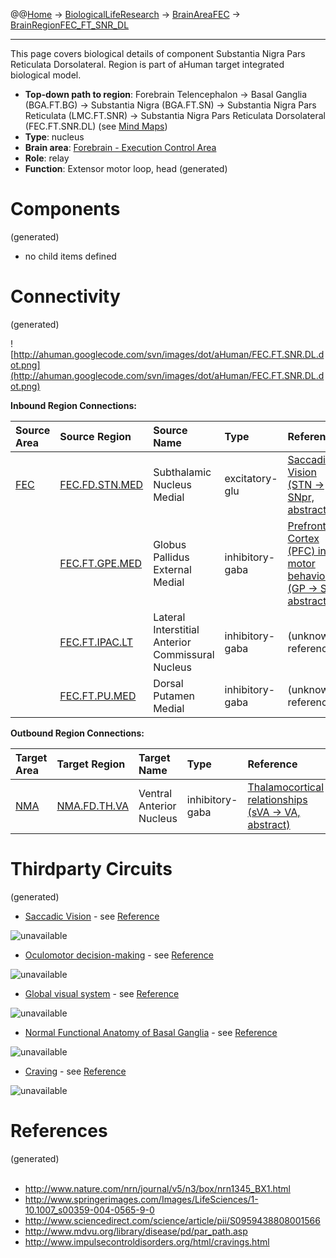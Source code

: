 @@[Home](Home.md) -> [BiologicalLifeResearch](BiologicalLifeResearch.md) -> [BrainAreaFEC](BrainAreaFEC.md) -> [BrainRegionFEC\_FT\_SNR\_DL](BrainRegionFEC_FT_SNR_DL.md)

---


This page covers biological details of component Substantia Nigra Pars Reticulata Dorsolateral.
Region is part of aHuman target integrated biological model.

  * **Top-down path to region**: Forebrain Telencephalon -> Basal Ganglia (BGA.FT.BG) -> Substantia Nigra (BGA.FT.SN) -> Substantia Nigra Pars Reticulata (LMC.FT.SNR) -> Substantia Nigra Pars Reticulata Dorsolateral (FEC.FT.SNR.DL) (see [Mind Maps](OverallMindMaps.md))
  * **Type**: nucleus
  * **Brain area**: [Forebrain - Execution Control Area](BrainAreaFEC.md)
  * **Role**: relay
  * **Function**: Extensor motor loop, head
(generated)
# Components #
(generated)


  * no child items defined

# Connectivity #
(generated)


![http://ahuman.googlecode.com/svn/images/dot/aHuman/FEC.FT.SNR.DL.dot.png](http://ahuman.googlecode.com/svn/images/dot/aHuman/FEC.FT.SNR.DL.dot.png)

**Inbound Region Connections:**

| **Source Area** | **Source Region** | **Source Name** | **Type** | **Reference** |
|:----------------|:------------------|:----------------|:---------|:--------------|
| [FEC](BrainAreaFEC.md) | [FEC.FD.STN.MED](BrainRegionFEC_FD_STN_MED.md) | Subthalamic Nucleus Medial | excitatory-glu | [Saccadic Vision (STN -> SNpr, abstract)](http://www.nature.com/nrn/journal/v5/n3/box/nrn1345_BX1.html) |
|                 | [FEC.FT.GPE.MED](BrainRegionFEC_FT_GPE_MED.md) | Globus Pallidus External Medial | inhibitory-gaba | [Prefrontal Cortex (PFC) in motor behavior (GP -> SN, abstract)](https://www.google.ru/search?hl=rutbo=ptbm=bksq=isbn:0080887988) |
|                 | [FEC.FT.IPAC.LT](BrainRegionFEC_FT_IPAC_LT.md) | Lateral Interstitial Anterior Commissural Nucleus | inhibitory-gaba | (unknown reference) |
|                 | [FEC.FT.PU.MED](BrainRegionFEC_FT_PU_MED.md) | Dorsal Putamen Medial | inhibitory-gaba | (unknown reference) |

**Outbound Region Connections:**

| **Target Area** | **Target Region** | **Target Name** | **Type** | **Reference** |
|:----------------|:------------------|:----------------|:---------|:--------------|
| [NMA](BrainAreaNMA.md) | [NMA.FD.TH.VA](BrainRegionNMA_FD_TH_VA.md) | Ventral Anterior Nucleus | inhibitory-gaba | [Thalamocortical relationships (sVA -> VA, abstract)](http://what-when-how.com/neuroscience/the-thalamus-and-cerebral-cortex-integrative-systems-part-2/) |

# Thirdparty Circuits #
(generated)

  * [Saccadic Vision](http://www.nature.com/nrn/journal/v5/n3/images/nrn1345-i1.jpg) - see [Reference](http://www.nature.com/nrn/journal/v5/n3/box/nrn1345_BX1.html)

<img src='http://www.nature.com/nrn/journal/v5/n3/images/nrn1345-i1.jpg' alt='unavailable'>

<ul><li><a href='http://img.springerimages.com/Images/Springer/PUB=Springer-Verlag-Berlin-Heidelberg/JOU=00359/VOL=2005.191/ISU=3/ART=2004_565/MediaObjects/WATER_s00359-004-0565-9fhc1.jpg'>Oculomotor decision-making</a> - see <a href='http://www.springerimages.com/Images/LifeSciences/1-10.1007_s00359-004-0565-9-0'>Reference</a></li></ul>

<img src='http://img.springerimages.com/Images/Springer/PUB=Springer-Verlag-Berlin-Heidelberg/JOU=00359/VOL=2005.191/ISU=3/ART=2004_565/MediaObjects/WATER_s00359-004-0565-9fhc1.jpg' alt='unavailable'>

<ul><li><a href='http://ars.els-cdn.com/content/image/1-s2.0-S0959438808001566-gr1.jpg'>Global visual system</a> - see <a href='http://www.sciencedirect.com/science/article/pii/S0959438808001566'>Reference</a></li></ul>

<img src='http://ars.els-cdn.com/content/image/1-s2.0-S0959438808001566-gr1.jpg' alt='unavailable'>

<ul><li><a href='http://www.mdvu.org/images/par_path2.jpg'>Normal Functional Anatomy of Basal Ganglia</a> - see <a href='http://www.mdvu.org/library/disease/pd/par_path.asp'>Reference</a></li></ul>

<img src='http://www.mdvu.org/images/par_path2.jpg' alt='unavailable'>

<ul><li><a href='http://www.impulsecontroldisorders.org/images/8-Urges9proof.jpg'>Craving</a> - see <a href='http://www.impulsecontroldisorders.org/html/cravings.html'>Reference</a></li></ul>

<img src='http://www.impulsecontroldisorders.org/images/8-Urges9proof.jpg' alt='unavailable'>


<h1>References</h1>
(generated)<br>
<br>
<ul><li><a href='http://www.nature.com/nrn/journal/v5/n3/box/nrn1345_BX1.html'>http://www.nature.com/nrn/journal/v5/n3/box/nrn1345_BX1.html</a>
</li><li><a href='http://www.springerimages.com/Images/LifeSciences/1-10.1007_s00359-004-0565-9-0'>http://www.springerimages.com/Images/LifeSciences/1-10.1007_s00359-004-0565-9-0</a>
</li><li><a href='http://www.sciencedirect.com/science/article/pii/S0959438808001566'>http://www.sciencedirect.com/science/article/pii/S0959438808001566</a>
</li><li><a href='http://www.mdvu.org/library/disease/pd/par_path.asp'>http://www.mdvu.org/library/disease/pd/par_path.asp</a>
</li><li><a href='http://www.impulsecontroldisorders.org/html/cravings.html'>http://www.impulsecontroldisorders.org/html/cravings.html</a></li></ul>
